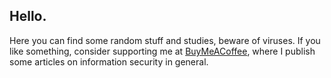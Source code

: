 ## Hello.
Here you can find some random stuff and studies, beware of viruses.
If you like something, consider supporting me at [BuyMeACoffee](https://www.buymeacoffee.com/corvo/), where I publish some articles on information security in general.
